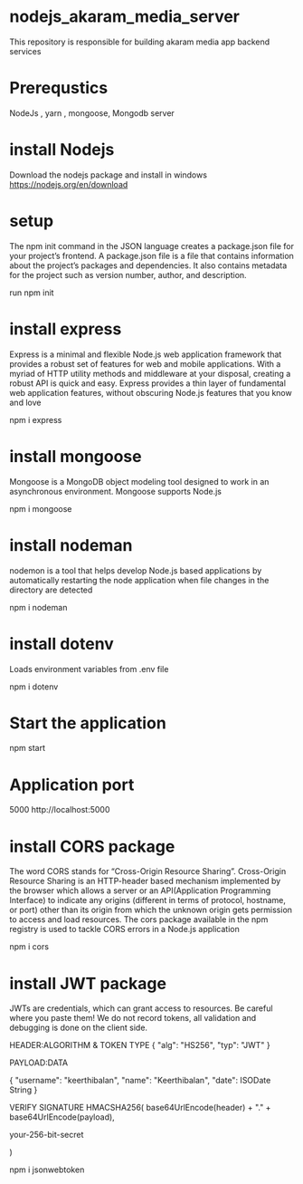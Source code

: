 # nodejs_akaram_media_server
This repository is responsible for building akaram media app backend services
# Prerequstics
NodeJs , yarn , mongoose, Mongodb server

# install Nodejs
Download the nodejs package and install in windows
https://nodejs.org/en/download 

# setup
The npm init command in the JSON language creates a package.json file for your project’s frontend. A package.json file is a file that contains information about the project’s packages 
and dependencies. It also contains metadata for the project such as version number, author, and description.

run npm init
# install express
Express is a minimal and flexible Node.js web application framework that provides a robust set of features for web and mobile applications.
With a myriad of HTTP utility methods and middleware at your disposal, creating a robust API is quick and easy.
Express provides a thin layer of fundamental web application features, without obscuring Node.js features that you know and love

npm i express
# install mongoose
Mongoose is a MongoDB object modeling tool designed to work in an asynchronous environment. Mongoose supports Node.js 

npm i mongoose
# install nodeman
nodemon is a tool that helps develop Node.js based applications by automatically restarting the node application when file changes in the directory are detected

npm i nodeman

# install dotenv

Loads environment variables from .env file

npm i dotenv

# Start the application
npm start

# Application port
5000
http://localhost:5000

# install CORS package

The word CORS stands for “Cross-Origin Resource Sharing”. Cross-Origin Resource Sharing is an HTTP-header based mechanism implemented by the browser which allows a server or an API(Application Programming Interface) to indicate any origins (different in terms of protocol, hostname, or port) other than its origin from which the unknown origin gets permission to access and load resources. The cors package available in the npm registry is used to tackle CORS errors in a Node.js application

 npm i cors


 # install JWT package

 JWTs are credentials, which can grant access to resources. Be careful where you paste them! We do not record tokens, all validation and debugging is done on the client side.

 HEADER:ALGORITHM & TOKEN TYPE
{
  "alg": "HS256",
  "typ": "JWT"
}

PAYLOAD:DATA

{
  "username": "keerthibalan",
  "name": "Keerthibalan",
  "date": ISODate String
}

VERIFY SIGNATURE
HMACSHA256(
  base64UrlEncode(header) + "." +
  base64UrlEncode(payload),
  
your-256-bit-secret

)

 npm i jsonwebtoken
